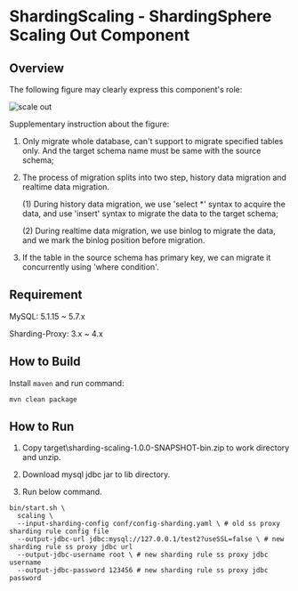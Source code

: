 # ShardingScaling - ShardingSphere Scaling Out Component

## Overview
The following figure may clearly express this component's role:

![scale out](https://user-images.githubusercontent.com/14773179/67068352-6a346b80-f1ac-11e9-81c8-cb89f18e8901.png)

Supplementary instruction about the figure:

1. Only migrate whole database, can't support to migrate specified tables only. And the target schema name must be same with the source schema;
2. The process of migration splits into two step, history data migration and realtime data migration.

   (1) During history data migration, we use 'select *' syntax to acquire the data, and use 'insert' syntax to migrate the data to the target schema;
   
   (2) During realtime data migration, we use binlog to migrate the data, and we mark the binlog position before migration.
3. If the table in the source schema has primary key, we can migrate it concurrently using 'where condition'.
                                                                            
## Requirement

MySQL: 5.1.15 ~ 5.7.x

Sharding-Proxy: 3.x ~ 4.x 

## How to Build

Install `maven` and run command:

```shell
mvn clean package
```

## How to Run

1. Copy target\sharding-scaling-1.0.0-SNAPSHOT-bin.zip to work directory and unzip.

1. Download mysql jdbc jar to lib directory.

1. Run below command.

```shell
bin/start.sh \
  scaling \
  --input-sharding-config conf/config-sharding.yaml \ # old ss proxy sharding rule config file
  --output-jdbc-url jdbc:mysql://127.0.0.1/test2?useSSL=false \ # new sharding rule ss proxy jdbc url
  --output-jdbc-username root \ # new sharding rule ss proxy jdbc username
  --output-jdbc-password 123456 # new sharding rule ss proxy jdbc password
```